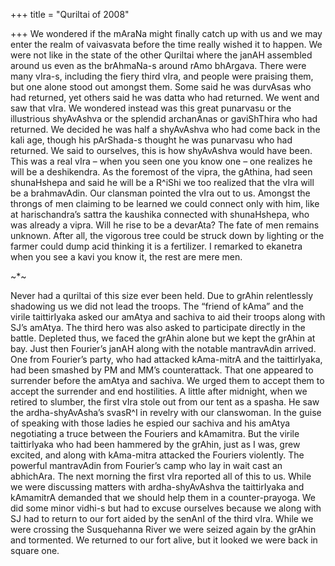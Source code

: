 +++
title = "Quriltai of 2008"

+++
We wondered if the mAraNa might finally catch up with us and we may
enter the realm of vaivasvata before the time really wished it to
happen. We were not like in the state of the other Quriltai where the
janAH assembled around us even as the brAhmaNa-s around rAmo bhArgava.
There were many vIra-s, including the fiery third vIra, and people were
praising them, but one alone stood out amongst them. Some said he was
durvAsas who had returned, yet others said he was datta who had
returned. We went and saw that vIra. We wondered instead was this great
punarvasu or the illustrious shyAvAshva or the splendid archanAnas or
gaviShThira who had returned. We decided he was half a shyAvAshva who
had come back in the kali age, though his pArShada-s thought he was
punarvasu who had returned. We said to ourselves, this is how shyAvAshva
would have been. This was a real vIra – when you seen one you know one –
one realizes he will be a deshikendra. As the foremost of the vipra, the
gAthina, had seen shunaHshepa and said he will be a R^iShi we too
realized that the vIra will be a brahmavAdin. Our clansman pointed the
vIra out to us. Amongst the throngs of men claiming to be learned we
could connect only with him, like at harischandra’s sattra the kaushika
connected with shunaHshepa, who was already a vipra. Will he rise to be
a devarAta? The fate of men remains unknown. After all, the vigorous
tree could be struck down by lighting or the farmer could dump acid
thinking it is a fertilizer. I remarked to ekanetra when you see a kavi
you know it, the rest are mere men.

\~\*\~

Never had a quriltai of this size ever been held. Due to grAhin
relentlessly shadowing us we did not lead the troops. The “friend of
kAma” and the virile taittirIyaka asked our amAtya and sachiva to aid
their troops along with SJ’s amAtya. The third hero was also asked to
participate directly in the battle. Depleted thus, we faced the grAhin
alone but we kept the grAhin at bay. Just then Fourier’s janAH along
with the notable mantravAdin arrived. One from Fourier’s party, who had
attacked kAma-mitrA and the taittirIyaka, had been smashed by PM and
MM’s counterattack. That one appeared to surrender before the amAtya
and sachiva. We urged them to accept them to accept the surrender and
end hostilities. A little after midnight, when we retired to slumber,
the first vIra stole out from our tent as a spasha. He saw the
ardha-shyAvAsha’s svasR^I in revelry with our clanswoman. In the guise
of speaking with those ladies he espied our sachiva and his amAtya
negotiating a truce between the Fouriers and kAmamitra. But the virile
taittirIyaka who had been hammered by the grAhin, just as I was, grew
excited, and along with kAma-mitra attacked the Fouriers violently. The
powerful mantravAdin from Fourier’s camp who lay in wait cast an
abhichAra. The next morning the first vIra reported all of this to us.
While we were discussing matters with ardha-shyAvAshva the taittirIyaka
and kAmamitrA demanded that we should help them in a counter-prayoga. We
did some minor vidhi-s but had to excuse ourselves because we along with
SJ had to return to our fort aided by the senAnI of the third vIra.
While we were crossing the Susquehanna River we were seized again by the
grAhin and tormented. We returned to our fort alive, but it looked we
were back in square one.
